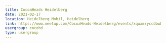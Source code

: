 ```yaml
---
title: CocoaHeads Heidelberg
date: 2021-02-17
location: Heidelberg Mobil, Heidelberg
link: https://www.meetup.com/CocoaHeads-Heidelberg/events/xqwxmryccdbwb/
usergroup: cocohd
type: usergroup
---
```


